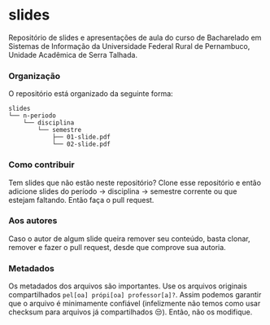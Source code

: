 # slides
Repositório de slides e apresentações de aula do curso de Bacharelado em Sistemas de Informação da Universidade Federal Rural de Pernambuco, Unidade Acadêmica de Serra Talhada.

### Organização
O repositório está organizado da seguinte forma:

```
slides
└── n-periodo
    └── disciplina
        └── semestre
            ├── 01-slide.pdf
            └── 02-slide.pdf
```

### Como contribuir
Tem slides que não estão neste repositório?
Clone esse repositório e então adicione slides do período -> disciplina -> semestre corrente ou que estejam faltando. Então faça o pull request.

### Aos autores
Caso o autor de algum slide queira remover seu conteúdo, basta clonar, remover e fazer o pull request, desde que comprove sua autoria.

### Metadados
Os metadados dos arquivos são importantes. Use os arquivos originais compartilhados `pel[oa] própi[oa] professor[a]?`. Assim podemos garantir que o arquivo é minimamente confiável (infelizmente não temos como usar checksum para arquivos já compartilhados :unamused:). Então, não os modifique.
